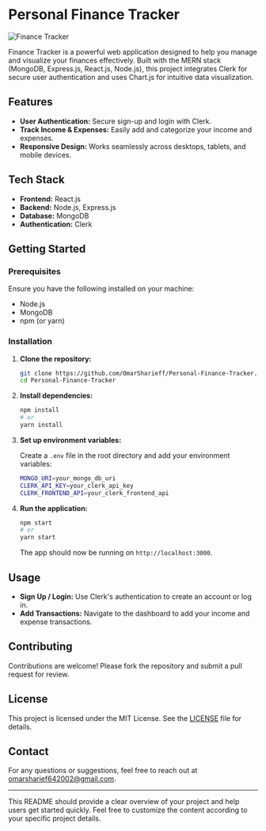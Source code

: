 # Personal Finance Tracker

![Finance Tracker](https://your-project-logo-url.com) <!-- Add your project logo here -->

Finance Tracker is a powerful web application designed to help you manage and visualize your finances effectively. Built with the MERN stack (MongoDB, Express.js, React.js, Node.js), this project integrates Clerk for secure user authentication and uses Chart.js for intuitive data visualization.

## Features

- **User Authentication:** Secure sign-up and login with Clerk.
- **Track Income & Expenses:** Easily add and categorize your income and expenses.
- **Responsive Design:** Works seamlessly across desktops, tablets, and mobile devices.

## Tech Stack

- **Frontend:** React.js
- **Backend:** Node.js, Express.js
- **Database:** MongoDB
- **Authentication:** Clerk

## Getting Started

### Prerequisites

Ensure you have the following installed on your machine:

- Node.js
- MongoDB
- npm (or yarn)

### Installation

1. **Clone the repository:**

   ```bash
   git clone https://github.com/OmarSharieff/Personal-Finance-Tracker.git
   cd Personal-Finance-Tracker
   ```

2. **Install dependencies:**

   ```bash
   npm install
   # or
   yarn install
   ```

3. **Set up environment variables:**

   Create a `.env` file in the root directory and add your environment variables:

   ```bash
   MONGO_URI=your_mongo_db_uri
   CLERK_API_KEY=your_clerk_api_key
   CLERK_FRONTEND_API=your_clerk_frontend_api
   ```

4. **Run the application:**

   ```bash
   npm start
   # or
   yarn start
   ```

   The app should now be running on `http://localhost:3000`.

## Usage

- **Sign Up / Login:** Use Clerk's authentication to create an account or log in.
- **Add Transactions:** Navigate to the dashboard to add your income and expense transactions.

## Contributing

Contributions are welcome! Please fork the repository and submit a pull request for review.

## License

This project is licensed under the MIT License. See the [LICENSE](LICENSE) file for details.

## Contact

For any questions or suggestions, feel free to reach out at [omarsharief642002@gmail.com](mailto:omarsharief642002@gmail.com).

---

This README should provide a clear overview of your project and help users get started quickly. Feel free to customize the content according to your specific project details.
